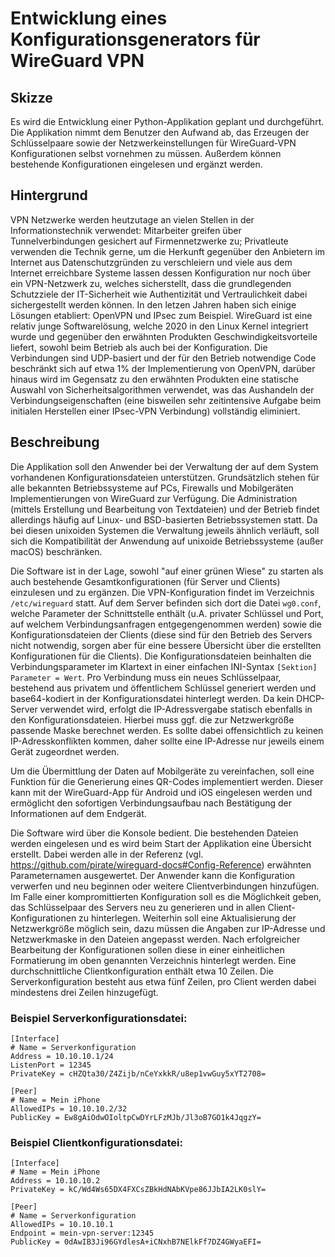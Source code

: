 # Entwicklung eines Konfigurationsgenerators für WireGuard VPN

## Skizze
Es wird die Entwicklung einer Python-Applikation geplant und durchgeführt. Die Applikation nimmt dem Benutzer den Aufwand ab, das Erzeugen der Schlüsselpaare sowie der Netzwerkeinstellungen für WireGuard-VPN Konfigurationen selbst vornehmen zu müssen. Außerdem können bestehende Konfigurationen eingelesen und ergänzt werden.

## Hintergrund
VPN Netzwerke werden heutzutage an vielen Stellen in der Informationstechnik verwendet: Mitarbeiter greifen über Tunnelverbindungen gesichert auf Firmennetzwerke zu; Privatleute verwenden die Technik gerne, um die Herkunft gegenüber den Anbietern im Internet aus Datenschutzgründen zu verschleiern und viele aus dem Internet erreichbare Systeme lassen dessen Konfiguration nur noch über ein VPN-Netzwerk zu, welches sicherstellt, dass die grundlegenden Schutzziele der IT-Sicherheit wie Authentizität und Vertraulichkeit dabei sichergestellt werden können. In den letzen Jahren haben sich einige Lösungen etabliert: OpenVPN und IPsec zum Beispiel. WireGuard ist eine relativ junge Softwarelösung, welche 2020 in den Linux Kernel integriert wurde und gegenüber den erwähnten Produkten Geschwindigkeitsvorteile liefert, sowohl beim Betrieb als auch bei der Konfiguration. Die Verbindungen sind UDP-basiert und der für den Betrieb notwendige Code beschränkt sich auf etwa 1% der Implementierung von OpenVPN, darüber hinaus wird im Gegensatz zu den erwähnten Produkten eine statische Auswahl von Sicherheitsalgorithmen verwendet, was das Aushandeln der Verbindungseigenschaften (eine bisweilen sehr zeitintensive Aufgabe beim initialen Herstellen einer IPsec-VPN Verbindung) vollständig eliminiert.

## Beschreibung
Die Applikation soll den Anwender bei der Verwaltung der auf dem System vorhandenen Konfigurationsdateien unterstützen. Grundsätzlich stehen für alle bekannten Betriebssysteme auf PCs, Firewalls und Mobilgeräten Implementierungen von WireGuard zur Verfügung. Die Administration (mittels Erstellung und Bearbeitung von Textdateien) und der Betrieb findet allerdings häufig auf Linux- und BSD-basierten Betriebssystemen statt. Da bei diesen unixoiden Systemen die Verwaltung jeweils ähnlich verläuft, soll sich die Kompatibilität der Anwendung auf unixoide Betriebssysteme (außer macOS) beschränken.

Die Software ist in der Lage, sowohl "auf einer grünen Wiese" zu starten als auch bestehende Gesamtkonfigurationen (für Server und Clients) einzulesen und zu ergänzen. Die VPN-Konfiguration findet im Verzeichnis `/etc/wireguard` statt. Auf dem Server befinden sich dort die Datei `wg0.conf`, welche Parameter der Schnittstelle enthält (u.A. privater Schlüssel und Port, auf welchem Verbindungsanfragen entgegengenommen werden) sowie die Konfigurationsdateien der Clients (diese sind für den Betrieb des Servers nicht notwendig, sorgen aber für eine bessere Übersicht über die erstellten Konfigurationen für die Clients). Die Konfigurationsdateien beinhalten die Verbindungsparameter im Klartext in einer einfachen INI-Syntax `[Sektion] Parameter = Wert`. Pro Verbindung muss ein neues Schlüsselpaar, bestehend aus privatem und öffentlichem Schlüssel generiert werden und base64-kodiert in der Konfigurationsdatei hinterlegt werden. Da kein DHCP-Server verwendet wird, erfolgt die IP-Adressvergabe statisch ebenfalls in den Konfigurationsdateien. Hierbei muss ggf. die zur Netzwerkgröße passende Maske berechnet werden. Es sollte dabei offensichtlich zu keinen IP-Adresskonflikten kommen, daher sollte eine IP-Adresse nur jeweils einem Gerät zugeordnet werden.

Um die Übermittlung der Daten auf Mobilgeräte zu vereinfachen, soll eine Funktion für die Generierung eines QR-Codes implementiert werden. Dieser kann mit der WireGuard-App für Android und iOS eingelesen werden und ermöglicht den sofortigen Verbindungsaufbau nach Bestätigung der Informationen auf dem Endgerät.

Die Software wird über die Konsole bedient. Die bestehenden Dateien werden eingelesen und es wird beim Start der Applikation eine Übersicht erstellt. Dabei werden alle in der Referenz (vgl. https://github.com/pirate/wireguard-docs#Config-Reference) erwähnten Parameternamen ausgewertet. Der Anwender kann die Konfiguration verwerfen und neu beginnen oder weitere Clientverbindungen hinzufügen. Im Falle einer kompromittierten Konfiguration soll es die Möglichkeit geben, das Schlüsselpaar des Servers neu zu generieren und in allen Client-Konfigurationen zu hinterlegen. Weiterhin soll eine Aktualisierung der Netzwerkgröße möglich sein, dazu müssen die Angaben zur IP-Adresse und Netzwerkmaske in den Dateien angepasst werden. Nach erfolgreicher Bearbeitung der Konfigurationen sollen diese in einer einheitlichen Formatierung im oben genannten Verzeichnis hinterlegt werden. Eine durchschnittliche Clientkonfiguration enthält etwa 10 Zeilen. Die Serverkonfiguration besteht aus etwa fünf Zeilen, pro Client werden dabei mindestens drei Zeilen hinzugefügt.

### Beispiel Serverkonfigurationsdatei:
```
[Interface]
# Name = Serverkonfiguration
Address = 10.10.10.1/24
ListenPort = 12345
PrivateKey = cHZQta30/Z4Zijb/nCeYxkkR/u8ep1vwGuy5xYT2708=

[Peer]
# Name = Mein iPhone
AllowedIPs = 10.10.10.2/32
PublicKey = Ew8gAiOdwOIoltpCwDYrLFzMJb/Jl3oB7GO1k4JqgzY=
```

### Beispiel Clientkonfigurationsdatei:
```
[Interface]
# Name = Mein iPhone
Address = 10.10.10.2
PrivateKey = kC/Wd4Ws65DX4FXCsZBkHdNAbKVpe86JJbIA2LK0slY=

[Peer]
# Name = Serverkonfiguration
AllowedIPs = 10.10.10.1
Endpoint = mein-vpn-server:12345
PublicKey = 0dAwIB3Ji96GYdlesA+iCNxhB7NElkFf7DZ4GWyaEFI=
```
